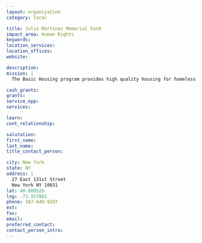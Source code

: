 ```yaml
---
layout: organization
category: local

title: Julio Martinez Memorial Fund
impact_area: Human Rights
keywords: 
location_services: 
location_offices: 
website: 

description: 
mission: |
  The Basic Housing program provides high quality housing for homeless families and has been in operation since 2003. We provide the services needed to support the families achieve self-sufficiency, and significantly reduce their risk of becoming homeless again.

cash_grants: 
grants: 
service_opp: 
services: 

learn: 
cont_relationship: 

salutation: 
first_name: 
last_name: 
title_contact_person: 

city: New York
state: NY
address: |
  27 East 131st Street  
  New York NY 10031
lat: 40.809526
lng: -73.937881
phone: 347-649-9207
ext: 
fax: 
email: 
preferred_contact: 
contact_person_intro: 
---
```

